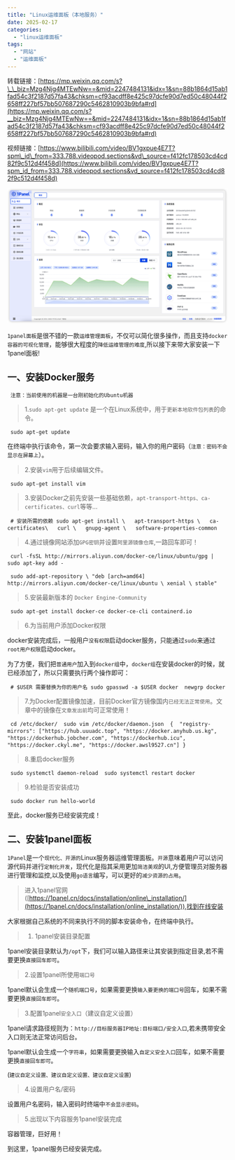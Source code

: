 ```yaml
---
title: "Linux运维面板（本地服务）"
date: 2025-02-17
categories: 
  - "linux运维面板"
tags: 
  - "网站"
  - "运维面板"
---
```


转载链接：[https://mp.weixin.qq.com/s?\_\_biz=Mzg4Njg4MTEwNw==&mid=2247484131&idx=1&sn=88b1864d15ab1fad54c3f2187d57fa43&chksm=cf93acdff8e425c97dcfe90d7ed50c48044f2658ff227bf57bb507687290c5462810903b9bfa#rd](https://mp.weixin.qq.com/s?__biz=Mzg4Njg4MTEwNw==&mid=2247484131&idx=1&sn=88b1864d15ab1fad54c3f2187d57fa43&chksm=cf93acdff8e425c97dcfe90d7ed50c48044f2658ff227bf57bb507687290c5462810903b9bfa#rd)

视频链接：[https://www.bilibili.com/video/BV1gxpue4E7T?spm\_id\_from=333.788.videopod.sections&vd\_source=f412fc178503cd4cd82f9c512d4f458d](https://www.bilibili.com/video/BV1gxpue4E7T?spm_id_from=333.788.videopod.sections&vd_source=f412fc178503cd4cd82f9c512d4f458d)

![](images/overview.png)

`1panel面板`是很不错的一款`运维管理面板`，不仅可以简化很多操作，而且支持`docker容器的可视化管理`，能够很大程度的`降低运维管理的难度`,所以接下来带大家安装一下1panel面板!

## **一、安装Docker服务**

```
 注意：当前使用的机器是一台刚初始化的Ubuntu机器
```

> 1.`sudo apt-get update` 是一个在Linux系统中，用于`更新本地软件包列表`的命令。

```
 sudo apt-get update
```

在终端中执行该命令，第一次会要求输入密码，输入你的用户密码（`注意：密码不会显示在屏幕上`）。

> 2.安装`vim`用于后续编辑文件。

```
 sudo apt-get install vim
```

> 3.安装Docker之前先安装一些基础依赖，`apt-transport-https、ca-certificates、curl`等等...

```
 # 安装所需的依赖 sudo apt-get install \   apt-transport-https \   ca-certificates\   curl \   gnupg-agent \   software-properties-common
```

> 4.通过镜像网站添加`GPG密钥`并设置`阿里源镜像仓库`,一路回车即可！

```
 curl -fsSL http://mirrors.aliyun.com/docker-ce/linux/ubuntu/gpg | sudo apt-key add -
```

```
 sudo add-apt-repository \ "deb [arch=amd64] http://mirrors.aliyun.com/docker-ce/linux/ubuntu \ xenial \ stable"
```

> 5.安装最新版本的 `Docker Engine-Community`

```
 sudo apt-get install docker-ce docker-ce-cli containerd.io
```

> 6.为当前用户添加Docker权限

docker安装完成后，一般用户`没有权限`启动docker服务，只能通过`sudo`来通过`root用户权限`启动docker。

为了方便，我们把`普通用户`加入到`docker组`中，`docker组`在安装docker的时候，就已经添加了，所以只需要执行两个操作即可：

```
 # $USER 需要替换为你的用户名 sudo gpasswd -a $USER docker ​ newgrp docker
```

> 7.为Docker配置镜像加速，目前Docker官方镜像国内`已经无法正常使用`。文章中的镜像在`文章发出前`均可正常使用！

```
 cd /etc/docker/ ​ sudo vim /etc/docker/daemon.json ​ {  "registry-mirrors": ["https://hub.uuuadc.top", "https://docker.anyhub.us.kg", "https://dockerhub.jobcher.com", "https://dockerhub.icu", "https://docker.ckyl.me", "https://docker.awsl9527.cn"] }
```

> 8.重启docker服务

```
 sudo systemctl daemon-reload ​ sudo systemctl restart docker
```

> 9.检验是否安装成功

```
 sudo docker run hello-world
```

至此，docker服务已经安装完成！

## **二、安装1panel面板**

`1Panel`是一个`现代化、开源的`Linux服务器运维管理面板。`开源`意味着用户可以访问源代码并进行`定制化开发`，现代化是指其采用更加`简洁美观`的UI,方便管理员对服务器进行管理和监控,以及使用`go语言`编写，可以更好的`减少资源的占用`。

> 进入1panel官网([https://1panel.cn/docs/installation/online\_installation/](https://1panel.cn/docs/installation/online_installation/)),找到在线安装

大家根据自己系统的不同来执行不同的脚本安装命令，在终端中执行。

> 1. 1panel安装目录配置

1panel安装目录默认为`/opt`下，我们可以输入路径来让其安装到指定目录,若不需要更换`直接回车即可`。

> 2.设置1panel所使用`端口号`

1panel默认会生成一个`随机端口号`，如果需要更换`输入要更换的端口号`回车，如果不需要更换`直接回车即可`。

> 3.配置1panel`安全入口`（建议自定义设置）

1panel请求路径规则为：`http://目标服务器IP地址:目标端口/安全入口`,若未携带安全入口则无法正常访问后台。

1panel默认会生成一个`字符串`，如果需要更换输入`自定义安全入口`回车，如果不需要更换`直接回车即可`。

(`建议自定义设置、建议自定义设置、建议自定义设置`)

> 4.设置用户名/密码

设置用户名密码，输入密码时终端中`不会显示密码`。

> 5.出现以下内容服务1panel安装完成

容器管理，巨好用！

到这里，1panel服务已经安装完成。
